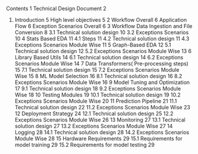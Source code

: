 Contents
1	Technical Design Document	2
1.	Introduction	5
High level objectives	5
2	Workflow Overall	6
Application Flow	6
Exception Scenarios  Overall	6
3	Workflow Data Ingestion and File Conversion	8
3.1	Technical solution design	10
3.2	Exceptions Scenarios	10
4	Stats Based EDA	11
4.1	Steps	11
4.2	Technical solution design	11
4.3	Exceptions Scenarios Module Wise	11
5	Graph-Based EDA	12
5.1	Technical solution design	12
5.2	Exceptions Scenarios Module Wise	13
6	Library Based Utils	14
6.1	Technical solution design	14
6.2	Exceptions Scenarios Module Wise	14
7	Data Transformers( Pre-processing steps)	15
7.1	Technical solution design	15
7.2	Exceptions Scenarios Module Wise	15
8	ML Model Selection	16
8.1	Technical solution design	16
8.2	Exceptions Scenarios Module Wise	16
9	Model Tuning and Optimization	17
9.1	Technical solution design	18
9.2	Exceptions Scenarios Module Wise	18
10	Testing Modules	19
10.1	Technical solution design	19
10.2	Exceptions Scenarios Module Wise	20
11	Prediction Pipeline	21
11.1	Technical solution design	22
11.2	Exceptions Scenarios Module Wise	23
12	Deployment Strategy	24
12.1	Technical solution design	25
12.2	Exceptions Scenarios Module Wise	26
13	Monitoring	27
13.1	Technical solution design	27
13.2	Exceptions Scenarios Module Wise	27
14	Logging	28
14.1	Technical solution design	28
14.2	Exceptions Scenarios Module Wise	28
15	Hardware Requirements	29
15.1	Requirements for model training	29
15.2	Requirements for model testing	29

